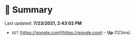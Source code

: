 # 📖 Summary
Last updated: **7/23/2021, 2:43:02 PM**

- `GET` [https://google.com](https://google.com) - **Up** (123ms)
